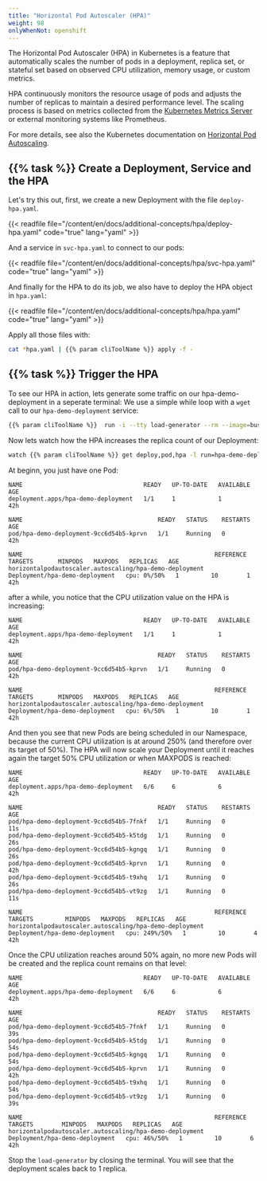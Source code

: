 ```yaml
---
title: "Horizontal Pod Autoscaler (HPA)"
weight: 98
onlyWhenNot: openshift
---
```


The Horizontal Pod Autoscaler (HPA) in Kubernetes is a feature that automatically scales the number of pods in a deployment, replica set, or stateful set based on observed CPU utilization, memory usage, or custom metrics.

HPA continuously monitors the resource usage of pods and adjusts the number of replicas to maintain a desired performance level. The scaling process is based on metrics collected from the [Kubernetes Metrics Server](https://kubernetes-sigs.github.io/metrics-server/) or external monitoring systems like Prometheus.

For more details, see also the Kubernetes documentation on [Horizontal Pod Autoscaling](https://kubernetes.io/docs/tasks/run-application/horizontal-pod-autoscale/).

## {{% task %}} Create a Deployment, Service and the HPA

Let's try this out, first, we create a new Deployment with the file `deploy-hpa.yaml`.

{{< readfile file="/content/en/docs/additional-concepts/hpa/deploy-hpa.yaml" code="true" lang="yaml" >}}

And a service in `svc-hpa.yaml` to connect to our pods:

{{< readfile file="/content/en/docs/additional-concepts/hpa/svc-hpa.yaml" code="true" lang="yaml" >}}

And finally for the HPA to do its job, we also have to deploy the HPA object in `hpa.yaml`:

{{< readfile file="/content/en/docs/additional-concepts/hpa/hpa.yaml" code="true" lang="yaml" >}}

Apply all those files with:

```bash
cat *hpa.yaml | {{% param cliToolName %}} apply -f -
```

## {{% task %}} Trigger the HPA

To see our HPA in action, lets generate some traffic on our hpa-demo-deployment in a seperate terminal: We use a simple while loop with a `wget` call to our `hpa-demo-deployment` service:

```bash
{{% param cliToolName %}}  run -i --tty load-generator --rm --image=busybox --restart=Never --namespace <namespace> -- /bin/sh -c "while sleep 0.01; do wget -q -O- http://hpa-demo-deployment; done"
```

Now lets watch how the HPA increases the replica count of our Deployment:

```bash
watch {{% param cliToolName %}} get deploy,pod,hpa -l run=hpa-demo-deployment --namespace <namespace>
```

At beginn, you just have one Pod:

```
NAME                                  READY   UP-TO-DATE   AVAILABLE   AGE
deployment.apps/hpa-demo-deployment   1/1     1            1           42h

NAME                                      READY   STATUS    RESTARTS   AGE
pod/hpa-demo-deployment-9cc6d54b5-kprvn   1/1     Running   0          42h

NAME                                                      REFERENCE                        TARGETS       MINPODS   MAXPODS   REPLICAS   AGE
horizontalpodautoscaler.autoscaling/hpa-demo-deployment   Deployment/hpa-demo-deployment   cpu: 0%/50%   1         10        1          42h
```

after a while, you notice that the CPU utilization value on the HPA is increasing:

```
NAME                                  READY   UP-TO-DATE   AVAILABLE   AGE
deployment.apps/hpa-demo-deployment   1/1     1            1           42h

NAME                                      READY   STATUS    RESTARTS   AGE
pod/hpa-demo-deployment-9cc6d54b5-kprvn   1/1     Running   0          42h

NAME                                                      REFERENCE                        TARGETS       MINPODS   MAXPODS   REPLICAS   AGE
horizontalpodautoscaler.autoscaling/hpa-demo-deployment   Deployment/hpa-demo-deployment   cpu: 6%/50%   1         10        1          42h
```

And then you see that new Pods are being scheduled in our Namespace, because the current CPU utilization is at around 250% (and therefore over its target of 50%). The HPA will now scale your Deployment until it reaches again the target 50% CPU utilization or when MAXPODS is reached:

```
NAME                                  READY   UP-TO-DATE   AVAILABLE   AGE
deployment.apps/hpa-demo-deployment   6/6     6            6           42h

NAME                                      READY   STATUS    RESTARTS   AGE
pod/hpa-demo-deployment-9cc6d54b5-7fnkf   1/1     Running   0          11s
pod/hpa-demo-deployment-9cc6d54b5-k5tdg   1/1     Running   0          26s
pod/hpa-demo-deployment-9cc6d54b5-kgngq   1/1     Running   0          26s
pod/hpa-demo-deployment-9cc6d54b5-kprvn   1/1     Running   0          42h
pod/hpa-demo-deployment-9cc6d54b5-t9xhq   1/1     Running   0          26s
pod/hpa-demo-deployment-9cc6d54b5-vt9zg   1/1     Running   0          11s

NAME                                                      REFERENCE                        TARGETS         MINPODS   MAXPODS   REPLICAS   AGE
horizontalpodautoscaler.autoscaling/hpa-demo-deployment   Deployment/hpa-demo-deployment   cpu: 249%/50%   1         10        4          42h
```

Once the CPU utilization reaches around 50% again, no more new Pods will be created and the replica count remains on that level:

```
NAME                                  READY   UP-TO-DATE   AVAILABLE   AGE
deployment.apps/hpa-demo-deployment   6/6     6            6           42h

NAME                                      READY   STATUS    RESTARTS   AGE
pod/hpa-demo-deployment-9cc6d54b5-7fnkf   1/1     Running   0          39s
pod/hpa-demo-deployment-9cc6d54b5-k5tdg   1/1     Running   0          54s
pod/hpa-demo-deployment-9cc6d54b5-kgngq   1/1     Running   0          54s
pod/hpa-demo-deployment-9cc6d54b5-kprvn   1/1     Running   0          42h
pod/hpa-demo-deployment-9cc6d54b5-t9xhq   1/1     Running   0          54s
pod/hpa-demo-deployment-9cc6d54b5-vt9zg   1/1     Running   0          39s

NAME                                                      REFERENCE                        TARGETS        MINPODS   MAXPODS   REPLICAS   AGE
horizontalpodautoscaler.autoscaling/hpa-demo-deployment   Deployment/hpa-demo-deployment   cpu: 46%/50%   1         10        6          42h
```

Stop the `load-generator` by closing the terminal. You will see that the deployment scales back to 1 replica.
